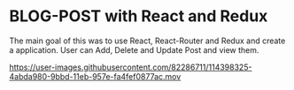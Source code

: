 # BLOG-POST with React and Redux
The main goal of this was to use React, React-Router and Redux and create a application.
User can Add, Delete and Update Post and view them.

https://user-images.githubusercontent.com/82286711/114398325-4abda980-9bbd-11eb-957e-fa4fef0877ac.mov
